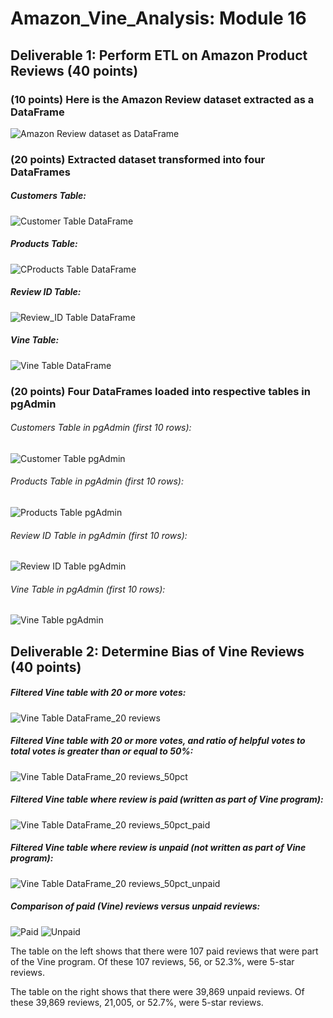 # Amazon_Vine_Analysis: Module 16
## Deliverable 1: Perform ETL on Amazon Product Reviews (40 points)
### (10 points) Here is the Amazon Review dataset extracted as a DataFrame
![Amazon Review dataset as DataFrame](Amazon_Review_dataset_extracted_DataFrame_10pt.png)
### (20 points) Extracted dataset transformed into four DataFrames
##### Customers Table:
![Customer Table DataFrame](Customers_Table_DataFrame_5pt.png)
##### Products Table:
![CProducts Table DataFrame](Products_Table_DataFrame_5pt.png)
##### Review ID Table:
![Review_ID Table DataFrame](Review_ID_Table_DataFrame_5pt.png)
##### Vine Table:
![Vine Table DataFrame](Vine_Table_DataFrame_5pt.png)
### (20 points) Four DataFrames loaded into respective tables in pgAdmin
###### Customers Table in pgAdmin (first 10 rows):
![Customer Table pgAdmin](Customers_Table_pgAdmin.png)
###### Products Table in pgAdmin (first 10 rows):
![Products Table pgAdmin](Products_Table_pgAdmin.png)
###### Review ID Table in pgAdmin (first 10 rows):
![Review ID Table pgAdmin](Review_ID_Table_pgAdmin.png)
###### Vine Table in pgAdmin (first 10 rows):
![Vine Table pgAdmin](Vine_Table_pgAdmin.png)
## Deliverable 2: Determine Bias of Vine Reviews (40 points)
##### Filtered Vine table with 20 or more votes:
![Vine Table DataFrame_20 reviews](Vine_Table_DataFrame_20reviews_5pt.png)
##### Filtered Vine table with 20 or more votes, and ratio of helpful votes to total votes is greater than or equal to 50%:
![Vine Table DataFrame_20 reviews_50pct](Vine_Table_DataFrame_50percent_5pt.png)
##### Filtered Vine table where review is paid (written as part of Vine program):
![Vine Table DataFrame_20 reviews_50pct_paid](Vine_Table_DataFrame_50pct_Paid_5pt.png)
##### Filtered Vine table where review is unpaid (not written as part of Vine program):
![Vine Table DataFrame_20 reviews_50pct_unpaid](Vine_Table_DataFrame_50pct_Unpaid_5pt.png)
##### Comparison of paid (Vine) reviews versus unpaid reviews:
![Paid](Paid.png)  ![Unpaid](Unpaid.png)</p>
The table on the left shows that there were 107 paid reviews that were part of the Vine program. Of these 107 reviews, 56, or 52.3%, were 5-star reviews.</p>
The table on the right shows that there were 39,869 unpaid reviews. Of these 39,869 reviews, 21,005, or 52.7%, were 5-star reviews.
